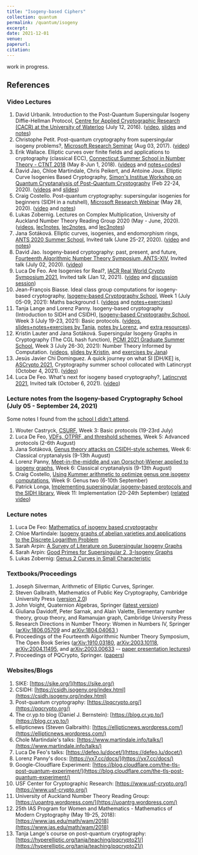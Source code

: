 ```yaml
---
title: "Isogeny-based Ciphers"
collection: quantum
permalink: /quantum/isogeny
excerpt:
date: 2021-12-01
venue: 
paperurl: 
citation: 
---
```

 
work in progress.

## References

### Video Lectures
1.  David Urbanik. Introduction to the Post-Quantum Supersingular Isogeny Diffie-Hellman Protocol, [Centre for Applied Cryptographic Research (CACR) at the University of Waterloo](https://cacr.uwaterloo.ca/) (July 12, 2016). ([video](https://www.youtube.com/watch?v=PW5Vsu57o9I), [slides](https://www.math.toronto.edu/dburbani/work/sidh_talk_july_2016.pdf) and [notes](https://www.math.toronto.edu/dburbani/work/friendlysidh.pdf))
2. Christophe Petit. Post-quantum cryptography from supersingular isogeny problems?, [Microsoft Research Seminar](https://www.microsoft.com/en-us/research/video/post-quantum-cryptography-supersingular-isogeny-problems/) (Aug 03, 2017). ([video](https://www.youtube.com/watch?v=eHkmO7bFaSc))
3. Erik Wallace. Elliptic curves over finite fields and applications to cryptography (classical ECC), [Connecticut Summer School in Number Theory - CTNT 2018](https://ctnt-summer.math.uconn.edu/about-ctnt2018/#) (May 8-Jun 1, 2018). ([videos](https://www.youtube.com/playlist?list=PLJUSzeW191QylsLXla4uaR9KOcNlcJIes) and [notes+codes](https://ctnt-summer.math.uconn.edu/schedules-and-abstracts-2018/))
4. David Jao, Chloe Martindale, Chris Peikert, and Antoine Joux. Elliptic Curve Isogenies Based Cryptography, [Simon's Institue Workshop on Quantum Cryptanalysis of Post-Quantum Cryptography](https://simons.berkeley.edu/workshops/lattices2020-quantum2020-joint) (Feb 22-24, 2020). ([videos](https://www.youtube.com/playlist?list=PLgKuh-lKre101qeibKuHS1chgHzIahf7m) and [slides](https://simons.berkeley.edu/workshops/schedule/14097))
5. Craig Costello. Post-quantum cryptography: supersingular isogenies for beginners (SIDH in a nutshell), [Microsoft Research Webinar](https://www.microsoft.com/en-us/research/webinar/) (May 28, 2020). ([video](https://www.microsoft.com/en-us/research/video/post-quantum-cryptography-supersingular-isogenies-for-beginners/) and [notes](https://eprint.iacr.org/2019/1321.pdf))
6. Lukas Zobernig. Lectures on Complex Multiplication, University of Auckland Number Theory Reading Group 2020 (May - June, 2020). ([videos](https://youtube.com/playlist?list=PLDSicQbDroeqlQ8cce4JtExbL4aZ67bgk), [lec1notes](https://uoantrg.files.wordpress.com/2020/05/ell_over_c_1.pdf), [lec2notes](https://uoantrg.files.wordpress.com/2020/05/ell_over_c_2.pdf), and [lec3notes](https://uoantrg.files.wordpress.com/2020/07/ell_cm_1-1.pdf))
7. Jana Sotáková. Elliptic curves, isogenies, and endomorphism rings, [ANTS 2020 Summer School](https://www.math.auckland.ac.nz/~sgal018/ANTS/schedule.html), Invited talk (June 25-27, 2020). ([video](https://www.youtube.com/watch?v=hHD1tqFqjEQ) and [notes](https://jana-sotakova.github.io/writings/ANTS_school_exposition.pdf))
8. David Jao. Isogeny-based cryptography: past, present, and future, [Fourteenth Algorithmic Number Theory Symposium, ANTS-XIV](https://www.math.auckland.ac.nz/~sgal018/ANTS/schedule.html), Invited talk (July 02, 2020). ([video](https://www.youtube.com/watch?v=AoE-uQinzqU))
9. Luca De Feo.  Are Isogenies for Real?, [IACR Real World Crypto Symposium 2021](https://rwc.iacr.org/2021/), Invited talk (Jan 12, 2021). ([video](https://www.youtube.com/watch?v=EAe5dqWcxh4) and [discussion session](https://defeo.lu/docet/youtube/2021/01/12/rwc/))
10. Jean-François Biasse. Ideal class group computations for isogeny-based cryptography, [Isogeny-based Cryptography School](https://isogenyschool2020.co.uk/), Week 1 (July 05-09, 2021): Maths background I. ([videos](https://www.youtube.com/playlist?list=PLasTV9KvJPBusFVpkCVh-W4dYyB9aNkay) and [notes+exercises](http://www.usf-crypto.org/class-groups/))
11. Tanja Lange and Lorenz Panny. Isogeny-based cryptography (Introduction to SIDH and CSIDH), [Isogeny-based Cryptography School](https://isogenyschool2020.co.uk/), Week 3 (July 19-23, 2021): Basic protocols. ([videos](https://www.youtube.com/playlist?list=PL6hzlGxGIS1Cnx3XS7ZD4wjcTmHqOEpTS), [slides+notes+exercises by Tanja](https://www.hyperelliptic.org/tanja/teaching/isogeny-school21/), [notes by Lorenz](https://yx7.cc/docs/misc/isog_bristol_notes.pdf), and [extra resources](https://hyperelliptic.org/tanja/teaching/pqcrypto21/)).
12. Kristin Lauter and Jana Sotáková. Supersingular Isogeny Graphs in Cryptography (The CGL hash function), [PCMI 2021 Graduate Summer School](https://www.ias.edu/pcmi/2021-graduate-summer-school-course-descriptions), Week 3 (July 26-30, 2021): Number Theory Informed by Computation. ([videos](https://www.youtube.com/playlist?list=PLldN_DpkXL3YpsmlyeN7Xop_TlNkMAsj9), [slides by Kristin](https://www.ias.edu/pcmi/pcmi-2021-gss-lecture-notes-and-problem-sets), and [exercises by Jana](https://jana-sotakova.github.io/PCMI.html))
13. Jesús Javier Chi Domínguez. A quick journey on what SI [DH/KE] is, [ASCrypto 2021](https://www.urosario.edu.co/ascrypto/home/), Cryptography summer school collocated with Latincrypt (October 4, 2021). ([video](https://www.youtube.com/watch?v=B_0osKMNN5k))
14. Luca De Feo. What's next for isogeny based cryptography?, [Latincrypt 2021](https://www.urosario.edu.co/Latin-Crypt/inicio/), Invited talk (October 6, 2021). ([video](https://www.youtube.com/watch?v=IF7uRqViHPs))

<!----- 
2. Joost Renes, Improved Classical Cryptanalysis of SIKE in Practice, [IACR Practice and Theory of Public-Key Cryptography 2020](https://pkc.iacr.org/2020/), paper presentation (Jun 04, 2020). ([video](https://www.youtube.com/watch?v=QGIEbIzt6gk) and [paper](https://pkc.iacr.org/2020/program.php))
4. Antonin Leroux, Faster Computation of isogenies of large prime degree, [Fourteenth Algorithmic Number Theory Symposium, ANTS-XIV](https://www.math.auckland.ac.nz/~sgal018/ANTS/schedule.html), Paper presentation (July 02, 2020). ([video](https://www.youtube.com/watch?v=BA-mknsDMaY) and [paper](https://velusqrt.isogeny.org/))
5. Thomas Decru + Daniele Cozzo + Craig Costello, CSIDH on the surface + Sashimi + supersingular isogeny problem, [PQCrypto 2020](https://pqcrypto2020.inria.fr/program/), Isogeny-based and Number Theoretic-based Cryptography. ([videos](https://www.youtube.com/playlist?list=PLv9DOvVF-X96M-O2obeLYzhZ0Qj15p_wb) and [papers](https://pqcrypto2020.inria.fr/program/))
7. Chloe Martindale, Bruhat-Tits trees as a tool for isogeny-based cryptography, [Front Range Number Theory Day](https://sites.google.com/colorado.edu/front-range-number-theory-day/spring-2021) (April 24, 2021). ([video](https://www.youtube.com/watch?v=5f3SGbrQlkk) 360p)
----->

### Lecture notes from the Isogeny-based Cryptography School (July 05 - September 24, 2021)
Some notes I found from the [school I didn't attend](https://isogenyschool2020.co.uk/schedule/).
1. Wouter Castryck, [CSURF](https://homes.esat.kuleuven.be/~wcastryc/summer_school_csurf.pdf), Week 3: Basic protocols (19-23rd July)
2. Luca De Feo, [VDFs, OTPRF, and threshold schemes](https://defeo.lu/docet/assets/misc/2021-08-02-isogeny-school.pdf), Week 5: Advanced protocols (2-6th August)
3. Jana Sotáková, [Genus theory attacks on CSIDH-style schemes](https://jana-sotakova.github.io/DDH/DDH.pdf), Week 6: Classical cryptanalysis (9-13th August)
4. Lorenz Panny, [Meet-in-the-middle and van Oorschot-Wiener applied to isogeny graphs](https://yx7.cc/docs/misc/isogprob_bristol_notes.pdf), Week 6: Classical cryptanalysis (9-13th August)
5. Craig Costello, [Using Kummer arithmetic to optimize genus one isogeny computations](https://www.craigcostello.com.au/s/why-hyperelliptic.pdf), Week 9: Genus two (6-10th September) 
6. Patrick Longa, [Implementing supersingular isogeny-based protocols and the SIDH library](https://www.patricklonga.com/talks),  Week 11: Implementation (20-24th September) ([related video](https://www.youtube.com/watch?v=31NyfrHSAco))

### Lecture notes
1. Luca De Feo: [Mathematics of isogeny based cryptography](https://defeo.lu/docet/talk/2019/03/18/mathsofpkc/)
2. Chloe Martindale: [Isogeny graphs of abelian varieties and applications to the Discrete Logarithm Problem](https://www.martindale.info/Rennes.pdf)
3. Sarah Arpin: [A Survey of Literature on Supersingular Isogeny Graphs](http://math.colorado.edu/~saar7867/SupersingularIsogenyLiterature.pdf)
4. Sarah Arpin: [Good Primes for Supersingular 2, 3-Isogeny Graphs](http://math.colorado.edu/~saar7867/GoodPrimes.pdf)
5. Lukas Zobernig: [Genus 2 Curves in Small Characteristic](https://www.math.auckland.ac.nz/~lzob857/papers/g2curves.pdf)


### Textbooks/Proceedings
1. Joseph Silverman, Arithmetic of Elliptic Curves, Springer.
2. Steven Galbraith, Mathematics of Public Key Cryptography, Cambridge University Press ([version 2.0](https://www.math.auckland.ac.nz/~sgal018/crypto-book/crypto-book.html))
3. John Voight, Quaternion Algebras, Springer ([latest version](https://math.dartmouth.edu/~jvoight/quat.html))
4. Giuliana Davidoff, Peter Sarnak, and Alain Valette, Elementary number theory, group theory, and Ramanujan graph, Cambridge University Press
5. Research Directions in Number Theory: Women in Numbers IV, Springer ([arXiv:1806.05709](https://arxiv.org/abs/1806.05709) and [arXiv:1804.04063
](https://arxiv.org/abs/1804.04063))
6. Proceedings of the Fourteenth Algorithmic Number Theory Symposium, The Open Book Series ([arXiv:1910.03180](https://arxiv.org/abs/1910.03180), [arXiv:2003.10118](https://arxiv.org/abs/2003.10118), [arXiv:2004.11495](https://arxiv.org/abs/2004.11495), and [arXiv:2003.00633](https://arxiv.org/abs/2003.00633) -- [paper presentation lectures](https://www.youtube.com/channel/UCdSSlKPQ57S8AlHaiclp26Q/videos))
7. Proceedings of PQCrypto, Springer. ([papers](https://pqcrypto.org/conferences.html))

### Websites/Blogs
1. SIKE: [https://sike.org/](https://sike.org/)
2. CSIDH: [https://csidh.isogeny.org/index.html](https://csidh.isogeny.org/index.html)
3. Post-quantum cryptography: [https://pqcrypto.org/](https://pqcrypto.org/)
4. The cr.yp.to blog (Daniel J. Bernstein): [https://blog.cr.yp.to/](https://blog.cr.yp.to/)
5. ellipticnews (Steven Galbraith): [https://ellipticnews.wordpress.com/](https://ellipticnews.wordpress.com/)
6. Chole Martindale's talks: [https://www.martindale.info/talks/](https://www.martindale.info/talks/)
7. Luca De Feo's talks: [https://defeo.lu/docet/](https://defeo.lu/docet/)
8. Lorenz Panny's docs: [https://yx7.cc/docs/](https://yx7.cc/docs/)
9. Google-Cloudflare Experiment: [https://blog.cloudflare.com/the-tls-post-quantum-experiment/](https://blog.cloudflare.com/the-tls-post-quantum-experiment/)
10. USF Center for Cryptographic Research: [https://www.usf-crypto.org/](https://www.usf-crypto.org/)
11. University of Auckland Number Theory Reading Group: [https://uoantrg.wordpress.com/](https://uoantrg.wordpress.com/)
12. 25th IAS Program for Women and Mathematics - Mathematics of Modern Cryptography (May 19-25, 2018): [https://www.ias.edu/math/wam/2018](https://www.ias.edu/math/wam/2018)
13. Tanja Lange's course on post-quantum cryptography: [https://hyperelliptic.org/tanja/teaching/pqcrypto21/](https://hyperelliptic.org/tanja/teaching/pqcrypto21/)
